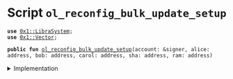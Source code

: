 
<a name="ol_reconfig_bulk_update_setup"></a>

# Script `ol_reconfig_bulk_update_setup`





<pre><code><b>use</b> <a href="../../modules/doc/LibraSystem.md#0x1_LibraSystem">0x1::LibraSystem</a>;
<b>use</b> <a href="../../modules/doc/Vector.md#0x1_Vector">0x1::Vector</a>;
</code></pre>




<pre><code><b>public</b> <b>fun</b> <a href="ol_reconfig_bulk_update_setup.md#ol_reconfig_bulk_update_setup">ol_reconfig_bulk_update_setup</a>(account: &signer, alice: address, bob: address, carol: address, sha: address, ram: address)
</code></pre>



<details>
<summary>Implementation</summary>


<pre><code><b>fun</b> <a href="ol_reconfig_bulk_update_setup.md#ol_reconfig_bulk_update_setup">ol_reconfig_bulk_update_setup</a>(account: &signer, alice: address, bob: address, carol: address,
    sha: address, ram: address) {
    // Create vector of desired validators
    <b>let</b> vec = <a href="../../modules/doc/Vector.md#0x1_Vector_empty">Vector::empty</a>();
    <a href="../../modules/doc/Vector.md#0x1_Vector_push_back">Vector::push_back</a>&lt;address&gt;(&<b>mut</b> vec, alice);
    <a href="../../modules/doc/Vector.md#0x1_Vector_push_back">Vector::push_back</a>&lt;address&gt;(&<b>mut</b> vec, bob);
    <a href="../../modules/doc/Vector.md#0x1_Vector_push_back">Vector::push_back</a>&lt;address&gt;(&<b>mut</b> vec, carol);
    <a href="../../modules/doc/Vector.md#0x1_Vector_push_back">Vector::push_back</a>&lt;address&gt;(&<b>mut</b> vec, sha);
    <a href="../../modules/doc/Vector.md#0x1_Vector_push_back">Vector::push_back</a>&lt;address&gt;(&<b>mut</b> vec, ram);
    <b>assert</b>(<a href="../../modules/doc/Vector.md#0x1_Vector_length">Vector::length</a>&lt;address&gt;(&vec) == 5, 1);

    // Set this <b>to</b> be the validator set
    <a href="../../modules/doc/LibraSystem.md#0x1_LibraSystem_bulk_update_validators">LibraSystem::bulk_update_validators</a>(account, vec);

    // Tests on initial validator set
    <b>assert</b>(<a href="../../modules/doc/LibraSystem.md#0x1_LibraSystem_validator_set_size">LibraSystem::validator_set_size</a>() == 5, 2);
    <b>assert</b>(<a href="../../modules/doc/LibraSystem.md#0x1_LibraSystem_is_validator">LibraSystem::is_validator</a>(sha) == <b>true</b>, 3);
    <b>assert</b>(<a href="../../modules/doc/LibraSystem.md#0x1_LibraSystem_is_validator">LibraSystem::is_validator</a>(alice) == <b>true</b>, 4);
}
</code></pre>



</details>


[//]: # ("File containing references which can be used from documentation")
[ACCESS_CONTROL]: https://github.com/diem/lip/blob/master/lips/lip-2.md
[ROLE]: https://github.com/diem/lip/blob/master/lips/lip-2.md#roles
[PERMISSION]: https://github.com/diem/lip/blob/master/lips/lip-2.md#permissions
